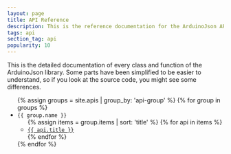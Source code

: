 ```yaml
---
layout: page
title: API Reference
description: This is the reference documentation for the ArduinoJson API
tags: api
section_tag: api
popularity: 10
---
```


This is the detailed documentation of every class and function of the ArduinoJson library.
Some parts have been simplified to be easier to understand, so if you look at the source code, you might see some differences.


<ul>
{% assign groups = site.apis | group_by: 'api-group' %}
{% for group in groups %}
  <li><code>{{ group.name }}</code>
    <ul>
    {% assign items = group.items | sort: 'title' %}
    {% for api in items %}
      <li><a href="{{ site.baseurl }}{{ api.url }}"><code>{{ api.title }}</code></a></li>
    {% endfor %}
    </ul>
  </li>
{% endfor %}
</ul>
